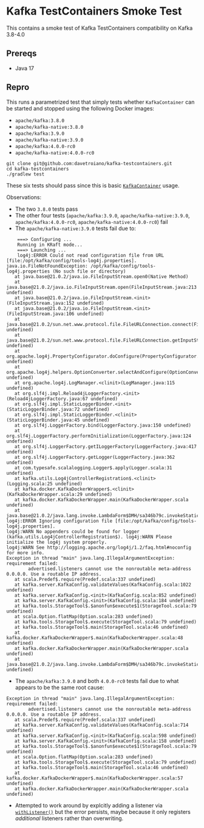 # Kafka TestContainers Smoke Test

This contains a smoke test of Kafka TestContainers compatibility on Kafka 3.8-4.0

## Prereqs

- Java 17

## Repro

This runs a parametrized test that simply tests whether `KafkaContainer` can be started and stopped using the following Docker images:

- `apache/kafka:3.8.0`
- `apache/kafka-native:3.8.0`
- `apache/kafka:3.9.0`
- `apache/kafka-native:3.9.0`
- `apache/kafka:4.0.0-rc0`
- `apache/kafka-native:4.0.0-rc0`

```shell
git clone git@github.com:davetroiano/kafka-testcontainers.git
cd kafka-testcontainers
./gradlew test
```

These six tests should pass since this is basic [`KafkaContainer`](https://java.testcontainers.org/modules/kafka/) usage.

Observations:

* The two `3.8.0` tests pass
* The other four tests (`apache/kafka:3.9.0`, `apache/kafka-native:3.9.0`, `apache/kafka:4.0.0-rc0`, `apache/kafka-native:4.0.0-rc0`) fail
* The `apache/kafka-native:3.9.0` tests fail due to:
```noformat
    ===> Configuring ...
    Running in KRaft mode...
    ===> Launching ...
    log4j:ERROR Could not read configuration file from URL [file:/opt/kafka/config/tools-log4j.properties].
java.io.FileNotFoundException: /opt/kafka/config/tools-log4j.properties (No such file or directory)
   at java.base@21.0.2/java.io.FileInputStream.open0(Native Method)
   at java.base@21.0.2/java.io.FileInputStream.open(FileInputStream.java:213 undefined)
   at java.base@21.0.2/java.io.FileInputStream.<init>(FileInputStream.java:152 undefined)
   at java.base@21.0.2/java.io.FileInputStream.<init>(FileInputStream.java:106 undefined)
   at java.base@21.0.2/sun.net.www.protocol.file.FileURLConnection.connect(FileURLConnection.java:84 undefined)
   at java.base@21.0.2/sun.net.www.protocol.file.FileURLConnection.getInputStream(FileURLConnection.java:180 undefined)
   at org.apache.log4j.PropertyConfigurator.doConfigure(PropertyConfigurator.java:532 undefined)
   at org.apache.log4j.helpers.OptionConverter.selectAndConfigure(OptionConverter.java:485 undefined)
   at org.apache.log4j.LogManager.<clinit>(LogManager.java:115 undefined)
   at org.slf4j.impl.Reload4jLoggerFactory.<init>(Reload4jLoggerFactory.java:67 undefined)
   at org.slf4j.impl.StaticLoggerBinder.<init>(StaticLoggerBinder.java:72 undefined)
   at org.slf4j.impl.StaticLoggerBinder.<clinit>(StaticLoggerBinder.java:45 undefined)
   at org.slf4j.LoggerFactory.bind(LoggerFactory.java:150 undefined)
   at org.slf4j.LoggerFactory.performInitialization(LoggerFactory.java:124 undefined)
   at org.slf4j.LoggerFactory.getILoggerFactory(LoggerFactory.java:417 undefined)
   at org.slf4j.LoggerFactory.getLogger(LoggerFactory.java:362 undefined)
   at com.typesafe.scalalogging.Logger$.apply(Logger.scala:31 undefined)
   at kafka.utils.Log4jControllerRegistration$.<clinit>(Logging.scala:25 undefined)
   at kafka.docker.KafkaDockerWrapper$.<clinit>(KafkaDockerWrapper.scala:29 undefined)
   at kafka.docker.KafkaDockerWrapper.main(KafkaDockerWrapper.scala undefined)
   at java.base@21.0.2/java.lang.invoke.LambdaForm$DMH/sa346b79c.invokeStaticInit(LambdaForm$DMH)
log4j:ERROR Ignoring configuration file [file:/opt/kafka/config/tools-log4j.properties].
log4j:WARN No appenders could be found for logger (kafka.utils.Log4jControllerRegistration$). log4j:WARN Please initialize the log4j system properly.
log4j:WARN See http://logging.apache.org/log4j/1.2/faq.html#noconfig for more info.
Exception in thread "main" java.lang.IllegalArgumentException: requirement failed:
        advertised.listeners cannot use the nonroutable meta-address 0.0.0.0. Use a routable IP address.
   at scala.Predef$.require(Predef.scala:337 undefined)
   at kafka.server.KafkaConfig.validateValues(KafkaConfig.scala:1022 undefined)
   at kafka.server.KafkaConfig.<init>(KafkaConfig.scala:852 undefined)
   at kafka.server.KafkaConfig.<init>(KafkaConfig.scala:184 undefined)
   at kafka.tools.StorageTool$.$anonfun$execute$1(StorageTool.scala:79 undefined)
   at scala.Option.flatMap(Option.scala:283 undefined)
   at kafka.tools.StorageTool$.execute(StorageTool.scala:79 undefined)
   at kafka.tools.StorageTool$.main(StorageTool.scala:46 undefined)
   at kafka.docker.KafkaDockerWrapper$.main(KafkaDockerWrapper.scala:48 undefined)
   at kafka.docker.KafkaDockerWrapper.main(KafkaDockerWrapper.scala undefined)
   at java.base@21.0.2/java.lang.invoke.LambdaForm$DMH/sa346b79c.invokeStaticInit(LambdaForm$DMH undefined)
```
* The `apache/kafka:3.9.0` and both `4.0.0-rc0` tests fail due to what appears to be the same root cause:
```noformat
Exception in thread "main" java.lang.IllegalArgumentException: requirement failed:
        advertised.listeners cannot use the nonroutable meta-address 0.0.0.0. Use a routable IP address.
   at scala.Predef$.require(Predef.scala:337 undefined)
   at kafka.server.KafkaConfig.validateValues(KafkaConfig.scala:714 undefined)
   at kafka.server.KafkaConfig.<init>(KafkaConfig.scala:598 undefined)
   at kafka.server.KafkaConfig.<init>(KafkaConfig.scala:158 undefined)
   at kafka.tools.StorageTool$.$anonfun$execute$1(StorageTool.scala:79 undefined)
   at scala.Option.flatMap(Option.scala:283 undefined)
   at kafka.tools.StorageTool$.execute(StorageTool.scala:79 undefined)
   at kafka.tools.StorageTool$.main(StorageTool.scala:46 undefined)
   at kafka.docker.KafkaDockerWrapper$.main(KafkaDockerWrapper.scala:57 undefined)
   at kafka.docker.KafkaDockerWrapper.main(KafkaDockerWrapper.scala undefined)
```
* Attempted to work around by explcitly adding a listener via [`withListener()`](https://www.javadoc.io/static/org.testcontainers/kafka/1.20.4/index.html?org/testcontainers/containers/KafkaContainer.html) but the error persists, maybe because it only registers _additional_ listeners rather than overwriting.
